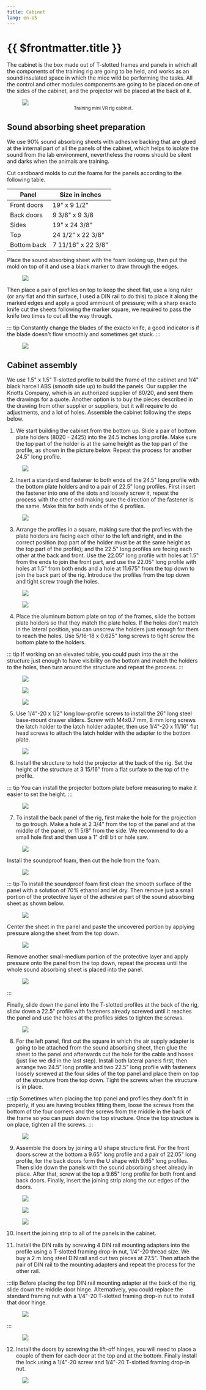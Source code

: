 ```yaml
---
title: Cabinet
lang: en-US
---
```


# {{ $frontmatter.title }}

The cabinet is the box made out of T-slotted frames and panels in which all the components of the training rig are going to be held, and works as an sound insulated space in which the mice wild be performing the tasks. All the control and other modules components are going to be placed on one of the sides of the cabinet, and the projector will be placed at the back of it.

<figure>
  <img src='./assets/images/cabinet/cabinet-1.png'>
  <center><figcaption><small>Training mini VR rig cabinet.</small></figcaption></center>
</figure>

## Sound absorbing sheet preparation

We use 90% sound absorbing sheets with adhesive backing that are glued at the internal part of all the panels of the cabinet, which helps to isolate the sound from the lab environment, nevertheless the rooms should be silent and darks when the animals are training.

Cut cardboard molds to cut the foams for the panels according to the following table.

| Panel      | Size in inches |
| ----------- | ----------- |
| Front doors      | 19" x 9 1/2"       |
| Back doors   | 9 3/8" x 9 3/8        |
| Sides   | 19" x 24 3/8"        |
| Top   | 24 1/2" x 22 3/8"        |
| Bottom back   | 7 11/16" x 22 3/8"        |

Place the sound absorbing sheet with the foam looking up, then put the mold on top of it and use a black marker to draw through the edges.

<figure>
  <img src='./assets/images/cabinet/sound-absorbing-sheet-1.png'>
</figure>

Then place a pair of profiles on top to keep the sheet flat, use a long ruler (or any flat and thin surface, I used a DIN rail to do this) to place it along the marked edges and apply a good ammount of pressure; with a sharp exacto knife cut the sheets following the marker square, we required to pass the knife two times to cut all the way through.

::: tip
 Constantly change the blades of the exacto knife, a good indicator is if the blade doesn't flow smoothly and sometimes get stuck.
:::

<figure>
  <img src='./assets/images/cabinet/sound-absorbing-sheet-2.png'>
</figure>

## Cabinet assembly

We use 1.5" x 1.5" T-slotted profile to build the frame of the cabinet and 1/4" black harcell ABS (smooth side up) to build the panels. Our supplier the Knotts Company, which is an authorized supplier of 80/20, and sent them the drawings for a quote. Another option is to buy the pieces described in the drawing from other supplier or suppliers, but it will require to do adjustments, and a lot of holes. Assemble the cabinet following the steps below.

1. We start building the cabinet from the bottom up. Slide a pair of bottom plate holders (8020 - 2425) into the 24.5 inches long profile. Make sure the top part of the holder is at the same height as the top part of the profile, as shown in the picture below. Repeat the process for another 24.5" long profile.

<figure>
  <img src='./assets/images/cabinet/cabinet-assembly-1.png'>
</figure>

2. Insert a standard end fastener to both ends of the 24.5" long profile with the bottom plate holders and to a pair of 22.5" long profiles. First insert the fastener into one of the slots and loosely screw it, repeat the process with the other end making sure the direction of the fastener is the same. Make this for both ends of the 4 profiles.

<figure>
  <img src='./assets/images/cabinet/cabinet-assembly-2.png'>
</figure>

3. Arrange the profiles in a square, making sure that the profiles with the plate holders are facing each other to the left and right, and in the correct position (top part of the holder must be at the same height as the top part of the profile); and the 22.5" long profiles are fecing each other at the back and front. Use the 22.05" long profile with holes at 1.5" from the ends to join the front part, and use the 22.05" long profile with holes at 1.5" from both ends and a hole at 11.675" from the top down to join the back part of the rig. Introduce the profiles from the top down and tight screw trough the holes.

<figure>
  <img src='./assets/images/cabinet/cabinet-assembly-3.png'>
</figure>

<figure>
  <img src='./assets/images/cabinet/cabinet-assembly-4.png'>
</figure>

4. Place the aluminum bottom plate on top of the frames, slide the bottom plate holders so that they match the plate holes. If the holes don't match in the lateral position, you can unscrew the holders just enough for them to reach the holes. Use 5/16-18 x 0.625" long screws to tight screw the bottom plate to the holders.

::: tip
 If working on an elevated table, you could push into the air the structure just enough to have visibility on the bottom and match the holders to the holes, then turn around the structure and repeat the process.
:::

<figure>
  <img src='./assets/images/cabinet/cabinet-assembly-5.png'>
</figure>

<figure>
  <img src='./assets/images/cabinet/cabinet-assembly-6.png'>
</figure>

<figure>
  <img src='./assets/images/cabinet/cabinet-assembly-7.png'>
</figure>

5. Use 1/4"-20 x 1/2" long low-profile screws to install the 26" long steel base-mount drawer sliders. Screw with M4x0.7 mm, 8 mm long screws the latch holder to the latch holder adapter, then use 1/4"-20 x 11/16" flat head screws to attach the latch holder with the adapter to the bottom plate.

<figure>
  <img src='./assets/images/cabinet/cabinet-assembly-8.png'>
</figure>

6. Install the structure to hold the projector at the back of the rig. Set the height of the structure at 3 15/16" from a flat surfate to the top of the profile.

::: tip
 You can install the projector bottom plate before measuring to make it easier to set the height.
:::

<figure>
  <img src='./assets/images/cabinet/cabinet-assembly-9.png'>
</figure>

7. To install the back panel of the rig, first make the hole for the projection to go trough. Make a hole at 2 3/4" from the top of the panel and at the middle of the panel, or 11 5/8" from the side. We recommend to do a small hole first and then use a 1" drill bit or hole saw.

<figure>
  <img src='./assets/images/cabinet/cabinet-assembly-10.png'>
</figure>

Install the soundproof foam, then cut the hole from the foam.

<figure>
  <img src='./assets/images/cabinet/cabinet-assembly-14.png'>
</figure>

::: tip
 To install the soundproof foam first clean the smooth surface of the panel with a solution of 70% ethanol and let dry. Then remove just a small portion of the protective layer of the adhesive part of the sound absorbing sheet as shown below.

 <figure>
  <img src='./assets/images/cabinet/cabinet-assembly-11.png'>
 </figure>

 Center the sheet in the panel and paste the uncovered portion by applying pressure along the sheet from the top down.

 <figure>
  <img src='./assets/images/cabinet/cabinet-assembly-12.png'>
 </figure>

 Remove another small-medium portion of the protective layer and apply pressure onto the panel from the top down, repeat the process until the whole sound absorbing sheet is placed into the panel.

 <figure>
  <img src='./assets/images/cabinet/cabinet-assembly-13.png'>
 </figure>

:::

Finally, slide down the panel into the T-slotted profiles at the back of the rig, slidw down a 22.5" profile with fasteners already screwed until it reaches the panel and use the holes at the profiles sides to tighten the screws.

<figure>
  <img src='./assets/images/cabinet/cabinet-assembly-15.png'>
</figure>

8. For the left panel, first cut the square in which the air supply adapter is going to be attached from the sound absorbing sheet, then glue the sheet to the panel and afterwards cut the hole for the cable and hoses (just like we did in the last step). Install both lateral panels first, then arrange two 24.5" long profile and two 22.5" long profile with fasteners loosely screwed at the four sides of the top panel and place them on top of the structure from the top down. Tight the screws when the structure is in place.

:::tip
 Sometimes when placing the top panel and profiles they don't fit in properly, if you are having troubles fitting them, loose the screws from the bottom of the four corners and the screws from the middle in the back of the frame so you can push down the top structure. Once the top structure is on place, tighten all the screws.
:::

<figure>
  <img src='./assets/images/cabinet/cabinet-assembly-16.png'>
</figure>

9. Assemble the doors by joining a U shape structure first. For the front doors screw at the bottom a 9.65" long profile and a pair of 22.05" long profile, for the back doors form the U shape with 9.65" long profiles. Then slide down the panels with the sound absorbing sheet already in place. After that, screw at the top a 9.65" long profile for both front and back doors. Finally, insert the joining strip along the out edges of the doors.

<figure>
  <img src='./assets/images/cabinet/cabinet-assembly-17.png'>
</figure>

<figure>
  <img src='./assets/images/cabinet/cabinet-assembly-18.png'>
</figure>

<figure>
  <img src='./assets/images/cabinet/cabinet-assembly-19.png'>
</figure>

10. Insert the joining strip to all of the panels in the cabinet.

11. Install the DIN rails by screwing 4 DIN rail mounting adapters into the profile using a T-slotted framing drop-in nut, 1/4"-20 thread size. We buy a 2 m long steel DIN rail and cut two pieces at 27.5". Then attach the pair of DIN rail to the mounting adapters and repeat the process for the other rail.

:::tip
 Before placing the top DIN rail mounting adapter at the back of the rig, slide down the middle door hinge. Alternatively, you could replace the standard framing nut with a 1/4"-20 T-slotted framing drop-in nut to install that door hinge.

 <figure>
  <img src='./assets/images/cabinet/cabinet-assembly-21.png'>
</figure>

:::

<figure>
  <img src='./assets/images/cabinet/cabinet-assembly-20.png'>
</figure>

12. Install the doors by screwing the lift-off hinges, you will need to place a couple of them for each door at the top and at the bottom. Finally install the lock using a 1/4"-20 screw and 1/4"-20 T-slotted framing drop-in nut.

<figure>
  <img src='./assets/images/cabinet/cabinet-assembly-22.png'>
</figure>